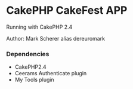 # CakePHP CakeFest APP

Running with CakePHP 2.4



Author: Mark Scherer alias dereuromark

### Dependencies

* CakePHP2.4
* Ceerams Authenticate plugin
* My Tools plugin